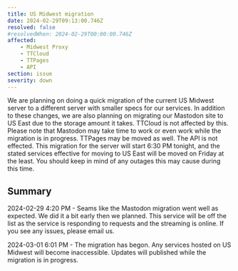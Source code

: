 ```yaml
---
title: US Midwest migration
date: 2024-02-29T09:13:00.746Z
resolved: false
#resolvedWhen: 2024-02-29T00:00:00.746Z
affected:
    - Midwest Proxy
    - TTCloud
    - TTPages
    - API
section: issue
severity: down
---
```


We are planning on doing a quick migration of the current US Midwest server to a different server with smaller specs for our services. In addition to these changes, we are also planning on migrating our Mastodon site to US East due to the storage amount it takes. TTCloud is not affected by this. Please note that Mastodon may take time to work or even work while the migration is in progress. TTPages may be moved as well. The API is not effected. This migration for the server will start 6:30 PM tonight, and the stated services effective for moving to US East will be moved on Friday at the least. You should keep in mind of any outages this may cause during this time.

## Summary
2024-02-29 4:20 PM - Seams like the Mastodon migration went well as expected. We did it a bit early then we planned. This service will be off the list as the service is responding to requests and the streaming is online. If you see any issues, please email us.

2024-03-01 6:01 PM - The migration has begon. Any services hosted on US Midwest will become inaccessible. Updates will published while the migration is in progress.
